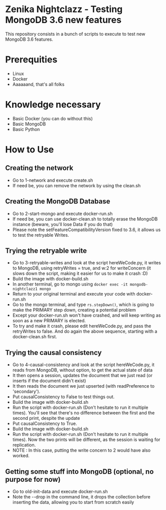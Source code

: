 # Zenika Nightclazz - Testing MongoDB 3.6 new features

This repository consists in a bunch of scripts to execute to test new MongoDB 3.6 features.

# Prerequities

 * Linux
 * Docker
 * Aaaaaand, that's all folks

# Knowledge necessary

 * Basic Docker (you can do without this)
 * Basic MongoDB
 * Basic Python

# How to Use

## Creating the network

 * Go to 1-network and execute create.sh
 * If need be, you can remove the network by using the clean.sh

## Creating the MongoDB Database

 * Go to 2-start-mongo and execute docker-run.sh
 * If need be, you can use docker-clean.sh to totally erase the MongoDB instance (beware, you'll lose Data if you do that)
 * Please note the setFeatureCompatibilityVersion fixed to 3.6, it allows us to test the retryable Writes.

## Trying the retryable write

 * Go to 3-retryable-writes and look at the script hereWeCode.py, it writes to MongoDB, using retryWrites = true, and w:2 for writeConcern (it slows down the script, making it easier for us to make it crash :D)
 * Build the image with docker-build.sh
 * In another terminal, go to mongo using `docker exec -it mongodb-nightclazz1 mongo`
 * Return to your original terminal and execute your code with docker-run.sh
 * Go to the mongo terminal, and type `rs.stepDown()`, which is going to make the PRIMARY step down, creating a potential problem
 * Except your docker-run.sh won't have crashed, and will keep writing as soon as a new PRIMARY is elected.
 * To try and make it crash, please edit hereWeCode.py, and pass the retryWrites to false. And do again the above sequence, starting with a docker-clean.sh first.

## Trying the causal consistency

 * Go to 4-causal-consistency and look at the script hereWeCode.py, it reads from MongoDB, without option, to get the actual state of data
 * It then opens a session, updates the document that we just read (or inserts if the document didn't exist)
 * It then reads the document we just upserted (with readPreference to 'secondary').
 * Put causalConsistency to False to test things out.
 * Build the image with docker-build.sh
 * Run the script with docker-run.sh (Don't hesitate to run it multiple times). You'll see that there's no difference between the first and the second print, despite the update
 * Put causalConsistency to True.
 * Build the image with docker-build.sh
 * Run the script with docker-run.sh (Don't hesitate to run it multiple times). Now the two prints will be different, as the session is waiting for replication. 
 * NOTE : In this case, putting the write concern to 2 would have also worked.

## Getting some stuff into MongoDB (optional, no purpose for now)

 * Go to old-init-data and execute docker-run.sh
 * Note the --drop in the command line, it drops the collection before inserting the data, allowing you to start from scratch easily

